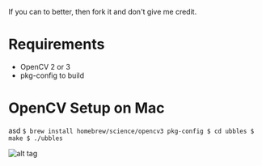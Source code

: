 If you can to better, then fork it and don't give me credit.

Requirements
======
* OpenCV 2 or 3
* pkg-config to build

OpenCV Setup on Mac
======
asd
`$ brew install homebrew/science/opencv3 pkg-config
$ cd ubbles
$ make
$ ./ubbles`

![alt tag]("http://i.imgur.com/P4wEKau.png")
